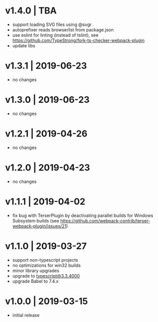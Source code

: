 # v1.4.0 | TBA
* support loading SVG files using @svgr
* autoprefixer reads browserlist from package.json
* use eslint for linting (instead of tslint), see https://github.com/TypeStrong/fork-ts-checker-webpack-plugin
* update libs

# v1.3.1 | 2019-06-23
* no changes

# v1.3.0 | 2019-06-23
* no changes

# v1.2.1 | 2019-04-26
* no changes

# v1.2.0 | 2019-04-23
* no changes

# v1.1.1 | 2019-04-02
* fix bug with TerserPlugin by deactivating parallel builds for Windows Subsystem builds (see https://github.com/webpack-contrib/terser-webpack-plugin/issues/21)

# v1.1.0 | 2019-03-27
* support non-typescript projects
* no optimizations for win32 builds
* minor library upgrades
* upgrade to typescript@3.3.4000
* upgrade Babel to 7.4.x

# v1.0.0 | 2019-03-15
* initial release
